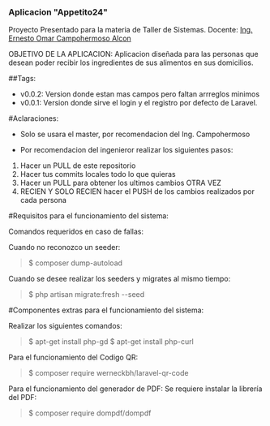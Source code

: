 ### Aplicacion "Appetito24"
Proyecto Presentado para la materia de Taller de Sistemas.
Docente: <a href="https://github.com/ernestomar">Ing. Ernesto Omar Campohermoso Alcon</a>

OBJETIVO DE LA APLICACION:
	Aplicacion diseñada para las personas que desean poder recibir los ingredientes de sus alimentos en sus domicilios.


##Tags:
- v0.0.2: Version donde estan mas campos pero faltan arrreglos minimos
- v0.0.1: Version donde sirve el login y el registro por defecto de Laravel.

#Aclaraciones:
- Solo se usara el master, por recomendacion del Ing. Campohermoso

- Por recomendacion del ingenieror realizar los siguientes pasos:

<ol>
<li>Hacer un PULL de este repositorio</li>
<li>Hacer tus commits locales todo lo que quieras</li>
<li>Hacer un PULL para obtener los ultimos cambios OTRA VEZ</li>
<li>RECIEN Y SOLO RECIEN hacer el PUSH de los cambios realizados por cada persona</li>
</ol>

#Requisitos para el funcionamiento del sistema:

Comandos requeridos en caso de fallas:

Cuando no reconozco un seeder:
>$ composer dump-autoload

Cuando se desee realizar los seeders y migrates al mismo tiempo:
>$ php artisan migrate:fresh --seed

#Componentes extras para el funcionamiento del sistema:

Realizar los siguientes comandos: 

>$ apt-get install php-gd
>$ apt-get install php-curl

Para el funcionamiento del Codigo QR:
>$ composer require werneckbh/laravel-qr-code

Para el funcionamiento del generador de PDF:
Se requiere instalar la librería del PDF:
>$ composer require dompdf/dompdf
